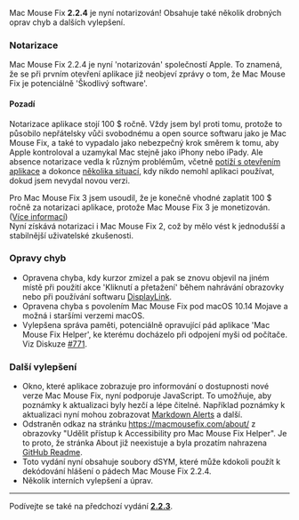 Mac Mouse Fix **2.2.4** je nyní notarizován! Obsahuje také několik drobných oprav chyb a dalších vylepšení.

### **Notarizace**

Mac Mouse Fix 2.2.4 je nyní 'notarizován' společností Apple. To znamená, že se při prvním otevření aplikace již neobjeví zprávy o tom, že Mac Mouse Fix je potenciálně 'Škodlivý software'.

#### Pozadí

Notarizace aplikace stojí 100 $ ročně. Vždy jsem byl proti tomu, protože to působilo nepřátelsky vůči svobodnému a open source softwaru jako je Mac Mouse Fix, a také to vypadalo jako nebezpečný krok směrem k tomu, aby Apple kontroloval a uzamykal Mac stejně jako iPhony nebo iPady. Ale absence notarizace vedla k různým problémům, včetně [potíží s otevřením aplikace](https://github.com/noah-nuebling/mac-mouse-fix/discussions/114) a dokonce [několika situací](https://github.com/noah-nuebling/mac-mouse-fix/issues/95), kdy nikdo nemohl aplikaci používat, dokud jsem nevydal novou verzi.

Pro Mac Mouse Fix 3 jsem usoudil, že je konečně vhodné zaplatit 100 $ ročně za notarizaci aplikace, protože Mac Mouse Fix 3 je monetizován. ([Více informací](https://github.com/noah-nuebling/mac-mouse-fix/releases/tag/3.0.0)) \
Nyní získává notarizaci i Mac Mouse Fix 2, což by mělo vést k jednodušší a stabilnější uživatelské zkušenosti.

### **Opravy chyb**

- Opravena chyba, kdy kurzor zmizel a pak se znovu objevil na jiném místě při použití akce 'Kliknutí a přetažení' během nahrávání obrazovky nebo při používání softwaru [DisplayLink](https://www.synaptics.com/products/displaylink-graphics).
- Opravena chyba s povolením Mac Mouse Fix pod macOS 10.14 Mojave a možná i staršími verzemi macOS.
- Vylepšena správa paměti, potenciálně opravující pád aplikace 'Mac Mouse Fix Helper', ke kterému docházelo při odpojení myši od počítače. Viz Diskuze [#771](https://github.com/noah-nuebling/mac-mouse-fix/discussions/771).

### **Další vylepšení**

- Okno, které aplikace zobrazuje pro informování o dostupnosti nové verze Mac Mouse Fix, nyní podporuje JavaScript. To umožňuje, aby poznámky k aktualizaci byly hezčí a lépe čitelné. Například poznámky k aktualizaci nyní mohou zobrazovat [Markdown Alerts](https://github.com/orgs/community/discussions/16925) a další.
- Odstraněn odkaz na stránku https://macmousefix.com/about/ z obrazovky "Udělit přístup k Accessibility pro Mac Mouse Fix Helper". Je to proto, že stránka About již neexistuje a byla prozatím nahrazena [GitHub Readme](https://github.com/noah-nuebling/mac-mouse-fix).
- Toto vydání nyní obsahuje soubory dSYM, které může kdokoli použít k dekódování hlášení o pádech Mac Mouse Fix 2.2.4.
- Několik interních vylepšení a úprav.

---

Podívejte se také na předchozí vydání [**2.2.3**](https://github.com/noah-nuebling/mac-mouse-fix/releases/tag/2.2.3).